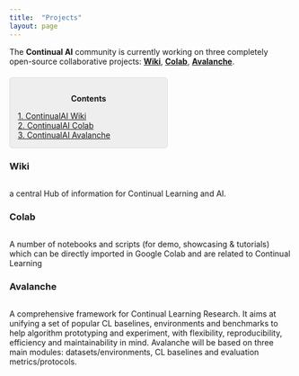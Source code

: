 ```yaml
---
title:  "Projects"
layout: page
---
```


The **Continual AI** community is currently working on three completely open-source collaborative projects: **[Wiki](https://github.com/ContinualAI/wiki)**, **[Colab](https://github.com/ContinualAI/colab)**, **[Avalanche](https://github.com/ContinualAI/avalanche)**.

<div style="background: rgba(0,0,0,0.06) none repeat scroll 0% 0%; border: 1px solid rgb(222, 222, 222); padding: 1em; border-radius: 5px; margin-top:20px; max-width: 50%">
	<p style="text-align: center;"><strong>Contents</strong></p>
	<p style="text-align: left; margin-bottom: 0px;">	
		<a href="#wiki">1. ContinualAI Wiki</a><br>
		<a href="#colab">2. ContinualAI Colab</a><br>
		<a href="#avalanche">3. ContinualAI Avalanche</a>
	</p>
</div>

<a name="wiki"></a>
<h3 id="wiki" style="margin-bottom:30px">Wiki</h3>
a central Hub of information for Continual Learning and AI.

<a name="colab"></a>
<h3 id="colab" style="margin-bottom:30px">Colab</h3>

A number of notebooks and scripts (for demo, showcasing & tutorials) which can be directly imported in Google Colab and are related to Continual Learning

<a name="avalanche"></a>
<h3 id="avalanche" style="margin-bottom:30px">Avalanche</h3>

A comprehensive framework for Continual Learning Research. It aims at unifying a set of popular CL baselines, environments and benchmarks to help algorithm prototyping and experiment, with flexibility, reproducibility, efficiency and maintainability in mind. Avalanche will be based on three main modules: datasets/environments, CL baselines and evaluation metrics/protocols.



